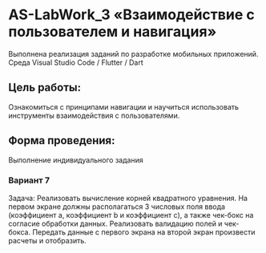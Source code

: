 # AS-LabWork_3 «Взаимодействие с пользователем и навигация»
Выполнена реализация заданий по разработке мобильных приложений. Среда Visual Studio Code / Flutter / Dart

## Цель работы:
Ознакомиться с принципами навигации и научиться использовать инструменты взаимодействия с пользователями.

## Форма проведения: 
Выполнение индивидуального задания

### Вариант 7
Задача: Реализовать вычисление корней квадратного уравнения. На первом экране должны располагаться 3 числовых поля ввода (коэффициент a, коэффициент b и коэффициент c), а также чек-бокс на согласие обработки данных. Реализовать валидацию полей и чек-бокса. Передать данные с первого экрана на второй экран произвести расчеты и отобразить. 
